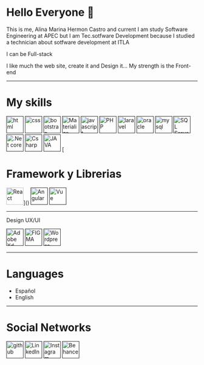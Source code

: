 # Hello Everyone 👋

This is me, Alina Marina Hermon Castro and current I am study Software Engineering at APEC
but I am Tec.sotfware Development because I studied a technician about sotfware development at ITLA

I can be Full-stack

I like much the web site, create it and Design it...
My strength is the Front-end

-----------------------------------------------------------------------------------------------
# My skills

[<img src='https://img.shields.io/badge/HTML5-E34F26?style=for-the-badge&logo=html5&logoColor=white' alt='html' height='45'>]() [<img src='https://img.shields.io/badge/CSS-1572B6?style=for-the-badge&logo=css3&logoColor=white' alt='css' height='45'>]() [<img src='https://img.shields.io/badge/Bootstrap-563D7C?style=for-the-badge&logo=bootstrap&logoColor=white' alt='bootstrap' height='45'>]() [<img src='https://img.shields.io/badge/Materialize-CC6699?style=for-the-badge&logo=material &logoColor=white' alt='Materialize' height='45'>]() [<img src='https://img.shields.io/badge/JavaScript-F7DF1E?style=for-the-badge&logo=javascript&logoColor=black' alt='javascript' height='45'>]() [<img src='https://img.shields.io/badge/Php-777BB4?style=for-the-badge&logo=php&logoColor=4FC08D' alt='PHP' height='45'>]() [<img
src='https://img.shields.io/badge/Laravel-61DAFB?style=for-the-badge&logo=laravel&logoColor=black' alt='laravel' height='45'>]() [<img
src='https://img.shields.io/badge/Oracle-DD0031?style=for-the-badge&logo=oracle&logoColor=white' alt='oracle' height='45'>]()
[<img src='https://img.shields.io/badge/MySQL-4479A1?style=for-the-badge&logo=mysql&logoColor=black' alt='mysql' height='45'>]() [<img 
src='https://img.shields.io/badge/SQL Server-CC2927?style=for-the-badge&logo=microsoftsqlserver&logoColor=black' alt='SQL Server' height='45'>]() [<img 
src='https://img.shields.io/badge/.Net score-512BD4?style=for-the-badge&logo=.NET&logoColor=white' alt='.Net core' height='45'>]() [<img src='https://img.shields.io/badge/Csharp-99CC00?style=for-the-badge&logo=csharp&logoColor=black' alt='Csharp' height='45'>]() [<img
src='https://img.shields.io/badge/java-F7DF1E?style=for-the-badge&logo=java&logoColor=white' alt='JAVA' height='45'>]() [

# Framework y Librerias

<img
src='https://img.shields.io/badge/React-61DAFB?style=for-the-badge&logo=react&logoColor=black' alt='React' height='45'>]() [<img
src='https://img.shields.io/badge/Angular-DD0031?style=for-the-badge&logo=angular&logoColor=white' alt='Angular' height='45'>]() [<img src='https://img.shields.io/badge/Vue js-99CC00?style=for-the-badge&logo=Vue.js&logoColor=black' alt='Vue' height='45'>]()




-----------------------------------------------------------------------------------------------
Design UX/UI

[<img src='https://img.shields.io/badge/ADOBE Xd-FF61F6?style=for-the-badge&logo=adobexd&logoColor=black' alt='Adobe Xd' height='45'>]() [<img src='https://img.shields.io/badge/FIGMA-F24E1E?style=for-the-badge&logo=figma&logoColor=black' alt='FIGMA' height='45'>]() [<img src='https://img.shields.io/badge/Wordpress-21759B?style=for-the-badge&logo=wordpress&logoColor=white' alt='Wordpress' height='45'>]()



------------------------------------------------------------------------------------------------

# Languages

* Español
* English

------------------------------------------------------------------------------------------------

# Social Networks

[<img src='https://img.shields.io/badge/github-732E9A?style=for-the-badge&logo=github&logoColor=white' alt='github' height='45'>]() [<img src='https://img.shields.io/badge/LinkedIn-0A66C2?style=for-the-badge&logo=linkedin&logoColor=white' alt='LinkedIn' height='45'>]() [<img
src='https://img.shields.io/badge/Instagram-E4405F?style=for-the-badge&logo=instagram&logoColor=white' alt='Instagram' height='45'>]() [<img 
src='https://img.shields.io/badge/Behance-1769FF?style=for-the-badge&logo=behance&logoColor=white' alt='Behance' height='45'>]()

